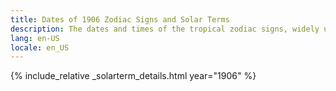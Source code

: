 ```yaml
---
title: Dates of 1906 Zodiac Signs and Solar Terms
description: The dates and times of the tropical zodiac signs, widely used in western astrology, and solar terms of year 1906
lang: en-US
locale: en_US
---
```

{% include_relative _solarterm_details.html year="1906" %}
